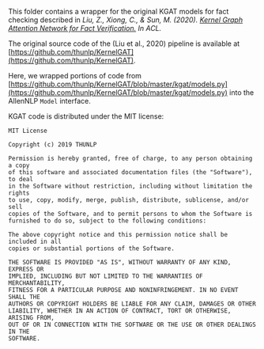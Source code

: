 This folder contains a wrapper for the original KGAT models for fact checking described in *Liu, Z., Xiong, C., & Sun, M. (2020). [Kernel Graph Attention Network for Fact Verification.](https://doi.org/10.18653/v1/2020.acl-main.655) In ACL.*

The original source code of the (Liu et al., 2020) pipeline is available at [https://github.com/thunlp/KernelGAT](https://github.com/thunlp/KernelGAT).

Here, we wrapped portions of code from [https://github.com/thunlp/KernelGAT/blob/master/kgat/models.py](https://github.com/thunlp/KernelGAT/blob/master/kgat/models.py) into the AllenNLP `Model` interface.

KGAT code is distributed under the MIT license:
```
MIT License

Copyright (c) 2019 THUNLP

Permission is hereby granted, free of charge, to any person obtaining a copy
of this software and associated documentation files (the "Software"), to deal
in the Software without restriction, including without limitation the rights
to use, copy, modify, merge, publish, distribute, sublicense, and/or sell
copies of the Software, and to permit persons to whom the Software is
furnished to do so, subject to the following conditions:

The above copyright notice and this permission notice shall be included in all
copies or substantial portions of the Software.

THE SOFTWARE IS PROVIDED "AS IS", WITHOUT WARRANTY OF ANY KIND, EXPRESS OR
IMPLIED, INCLUDING BUT NOT LIMITED TO THE WARRANTIES OF MERCHANTABILITY,
FITNESS FOR A PARTICULAR PURPOSE AND NONINFRINGEMENT. IN NO EVENT SHALL THE
AUTHORS OR COPYRIGHT HOLDERS BE LIABLE FOR ANY CLAIM, DAMAGES OR OTHER
LIABILITY, WHETHER IN AN ACTION OF CONTRACT, TORT OR OTHERWISE, ARISING FROM,
OUT OF OR IN CONNECTION WITH THE SOFTWARE OR THE USE OR OTHER DEALINGS IN THE
SOFTWARE.
```
